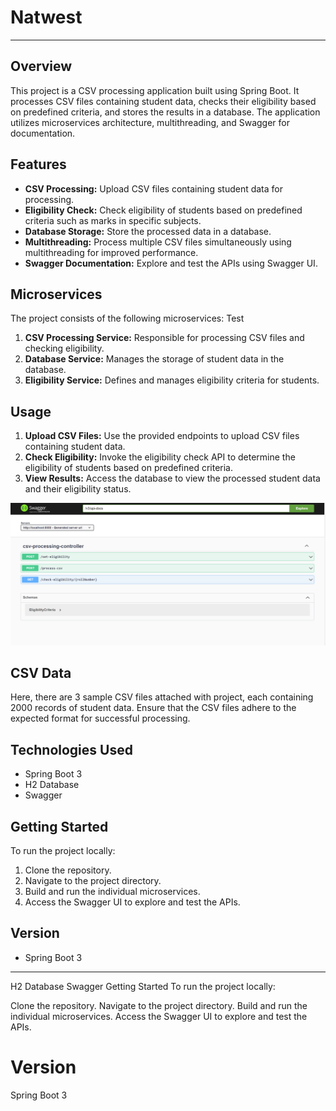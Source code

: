# Natwest

---

## Overview
This project is a CSV processing application built using Spring Boot. It processes CSV files containing student data, checks their eligibility based on predefined criteria, and stores the results in a database. The application utilizes microservices architecture, multithreading, and Swagger for documentation.

## Features
- **CSV Processing:** Upload CSV files containing student data for processing.
- **Eligibility Check:** Check eligibility of students based on predefined criteria such as marks in specific subjects.
- **Database Storage:** Store the processed data in a database.
- **Multithreading:** Process multiple CSV files simultaneously using multithreading for improved performance.
- **Swagger Documentation:** Explore and test the APIs using Swagger UI.

## Microservices
The project consists of the following microservices: Test
1. **CSV Processing Service:** Responsible for processing CSV files and checking eligibility.
2. **Database Service:** Manages the storage of student data in the database.
3. **Eligibility Service:** Defines and manages eligibility criteria for students.

## Usage
1. **Upload CSV Files:** Use the provided endpoints to upload CSV files containing student data.
2. **Check Eligibility:** Invoke the eligibility check API to determine the eligibility of students based on predefined criteria.
3. **View Results:** Access the database to view the processed student data and their eligibility status.

![Swagger Screenshot](Images/swagger.png)

## CSV Data
Here, there are 3 sample CSV files attached with project, each containing 2000 records of student data. Ensure that the CSV files adhere to the expected format for successful processing.

## Technologies Used
- Spring Boot 3
- H2 Database
- Swagger

## Getting Started
To run the project locally:
1. Clone the repository.
2. Navigate to the project directory.
3. Build and run the individual microservices.
4. Access the Swagger UI to explore and test the APIs.

## Version
- Spring Boot 3

---

H2 Database
Swagger
Getting Started
To run the project locally:

Clone the repository.
Navigate to the project directory.
Build and run the individual microservices.
Access the Swagger UI to explore and test the APIs.
# Version
Spring Boot 3

